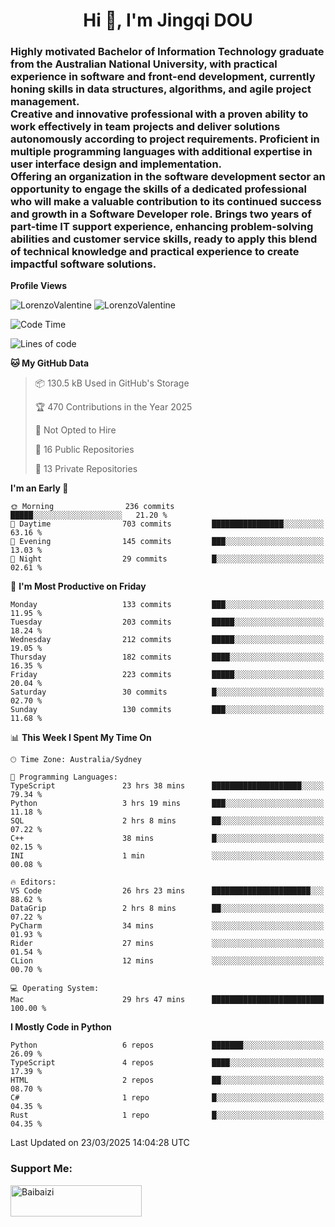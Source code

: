 <h1 align="center">Hi 👋, I'm Jingqi DOU</h1>
<h3 align="left">
Highly motivated Bachelor of Information Technology graduate from the Australian National University, with practical experience in software and front-end development, currently honing skills in data structures, algorithms, and agile project management. <br>
Creative and innovative professional with a proven ability to work effectively in team projects and deliver solutions autonomously according to project requirements. Proficient in multiple programming languages with additional expertise in user interface design and implementation. <br>
Offering an organization in the software development sector an opportunity to engage the skills of a dedicated professional who will make a valuable contribution to its continued success and growth in a Software Developer role. Brings two years of part-time IT support experience, enhancing problem-solving abilities and customer service skills, ready to apply this blend of technical knowledge and practical experience to create impactful software solutions.
</h3>

**Profile Views**<br>
<!-- <img src="https://count.getloli.com/get/@:name" alt="LorenzoValentine" theme="rule34" /> -->
<img src="https://count.getloli.com/@LorenzoValentine?name=LorenzoValentine&theme=asoul&padding=7&offset=0&align=center&scale=2&pixelated=1&darkmode=auto&prefix=020315" alt="LorenzoValentine" theme="rule34" />
<img src="https://count.getloli.com/@LorenzoValentine?name=LorenzoValentine&theme=food&padding=7&offset=0&align=center&scale=2&pixelated=1&darkmode=auto&prefix=020315" alt="LorenzoValentine" theme="rule34" />
 

<!--START_SECTION:waka-->
![Code Time](http://img.shields.io/badge/Code%20Time-1%2C700%20hrs%209%20mins-blue)

![Lines of code](https://img.shields.io/badge/From%20Hello%20World%20I%27ve%20Written-229.7%20thousand%20lines%20of%20code-blue)

**🐱 My GitHub Data** 

> 📦 130.5 kB Used in GitHub's Storage 
 > 
> 🏆 470 Contributions in the Year 2025
 > 
> 🚫 Not Opted to Hire
 > 
> 📜 16 Public Repositories 
 > 
> 🔑 13 Private Repositories 
 > 
**I'm an Early 🐤** 

```text
🌞 Morning                236 commits         █████░░░░░░░░░░░░░░░░░░░░   21.20 % 
🌆 Daytime                703 commits         ████████████████░░░░░░░░░   63.16 % 
🌃 Evening                145 commits         ███░░░░░░░░░░░░░░░░░░░░░░   13.03 % 
🌙 Night                  29 commits          █░░░░░░░░░░░░░░░░░░░░░░░░   02.61 % 
```
📅 **I'm Most Productive on Friday** 

```text
Monday                   133 commits         ███░░░░░░░░░░░░░░░░░░░░░░   11.95 % 
Tuesday                  203 commits         █████░░░░░░░░░░░░░░░░░░░░   18.24 % 
Wednesday                212 commits         █████░░░░░░░░░░░░░░░░░░░░   19.05 % 
Thursday                 182 commits         ████░░░░░░░░░░░░░░░░░░░░░   16.35 % 
Friday                   223 commits         █████░░░░░░░░░░░░░░░░░░░░   20.04 % 
Saturday                 30 commits          █░░░░░░░░░░░░░░░░░░░░░░░░   02.70 % 
Sunday                   130 commits         ███░░░░░░░░░░░░░░░░░░░░░░   11.68 % 
```


📊 **This Week I Spent My Time On** 

```text
🕑︎ Time Zone: Australia/Sydney

💬 Programming Languages: 
TypeScript               23 hrs 38 mins      ████████████████████░░░░░   79.34 % 
Python                   3 hrs 19 mins       ███░░░░░░░░░░░░░░░░░░░░░░   11.18 % 
SQL                      2 hrs 8 mins        ██░░░░░░░░░░░░░░░░░░░░░░░   07.22 % 
C++                      38 mins             █░░░░░░░░░░░░░░░░░░░░░░░░   02.15 % 
INI                      1 min               ░░░░░░░░░░░░░░░░░░░░░░░░░   00.08 % 

🔥 Editors: 
VS Code                  26 hrs 23 mins      ██████████████████████░░░   88.62 % 
DataGrip                 2 hrs 8 mins        ██░░░░░░░░░░░░░░░░░░░░░░░   07.22 % 
PyCharm                  34 mins             ░░░░░░░░░░░░░░░░░░░░░░░░░   01.93 % 
Rider                    27 mins             ░░░░░░░░░░░░░░░░░░░░░░░░░   01.54 % 
CLion                    12 mins             ░░░░░░░░░░░░░░░░░░░░░░░░░   00.70 % 

💻 Operating System: 
Mac                      29 hrs 47 mins      █████████████████████████   100.00 % 
```

**I Mostly Code in Python** 

```text
Python                   6 repos             ███████░░░░░░░░░░░░░░░░░░   26.09 % 
TypeScript               4 repos             ████░░░░░░░░░░░░░░░░░░░░░   17.39 % 
HTML                     2 repos             ██░░░░░░░░░░░░░░░░░░░░░░░   08.70 % 
C#                       1 repo              █░░░░░░░░░░░░░░░░░░░░░░░░   04.35 % 
Rust                     1 repo              █░░░░░░░░░░░░░░░░░░░░░░░░   04.35 % 
```




 Last Updated on 23/03/2025 14:04:28 UTC
<!--END_SECTION:waka-->

<!-- [![willianrod's wakatime stats](https://github-readme-stats.vercel.app/api/wakatime?username=lorenzoval2050)](https://github.com/anuraghazra/github-readme-stats) -->


<h3 align="left">Support Me:</h3>
<p><a href="https://www.buymeacoffee.com/Baibaizi"> <img align="left" src="https://cdn.buymeacoffee.com/buttons/v2/default-yellow.png" height="50" width="210" alt="Baibaizi" /></a></p><br><br>

